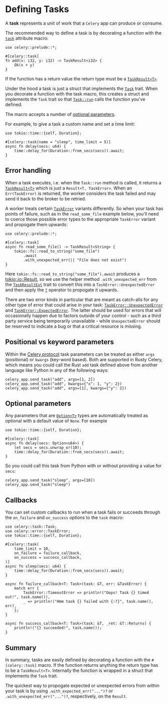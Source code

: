 # Defining Tasks

A **task** represents a unit of work that a `Celery` app can produce or consume.

The recommended way to define a task is by decorating a function with the [`task`](https://docs.rs/celery/*/celery/attr.task.html) attribute macro:

```rust,noplaypen
use celery::prelude::*;

#[celery::task]
fn add(x: i32, y: i32) -> TaskResult<i32> {
    Ok(x + y)
}
```

If the function has a return value the return type must be a [`TaskResult<T>`](https://docs.rs/celery/*/celery/task/type.TaskResult.html).

Under the hood a task is just a struct that implements the [`Task`](https://docs.rs/celery/*/celery/task/trait.Task.html) trait. When you decorate a function with the task macro, this creates a struct and implements the `Task` trait so that [`Task::run`](https://docs.rs/celery/*/celery/task/trait.Task.html#method.run) calls the function you've defined.

The macro accepts a number of [optional parameters](https://docs.rs/celery/*/celery/attr.task.html#parameters).

For example, to give a task a custom name and set a time limit:

```rust,noplaypen
use tokio::time::{self, Duration};

#[celery::task(name = "sleep", time_limit = 5)]
async fn delay(secs: u64) {
    time::delay_for(Duration::from_secs(secs)).await;
}
```

## Error handling

When a task executes, i.e. when the `Task::run` method is called, it returns a [`TaskResult<T>`](https://docs.rs/celery/*/celery/task/type.TaskResult.html) which is just a `Result<T, TaskError>`. When an `Err(TaskError)` is returned, the worker considers the task failed and may send it back to the broker to be retried.

A worker treats certain [`TaskError`](https://docs.rs/celery/*/celery/error/enum.TaskError.html) variants differently. So when your task has points of failure, such as in the `read_some_file` example below, you'll need to coerce those possible error types to the appropriate `TaskError` variant and propogate them upwards:

```rust,noplaypen
use celery::prelude::*;

#[celery::task]
async fn read_some_file() -> TaskResult<String> {
    tokio::fs::read_to_string("some_file")
        .await
        .with_unexpected_err(|| "File does not exist")
}
```

Here `tokio::fs::read_to_string("some_file").await` produces a [tokio::io::Result](`https://docs.rs/tokio/0.2.13/tokio/io/type.Result.html`), so we use the helper method `.with_unexpected_err` from the [`TaskResultExt`](https://docs.rs/celery/*/celery/task/trait.TaskResultExt.html) trait to convert this into a `TaskError::UnexpectedError` and then apply the [`?`](https://doc.rust-lang.org/book/ch09-02-recoverable-errors-with-result.html#propagating-errors) operator to propogate it upwards.

There are two error kinds in particular that are meant as catch-alls for any other type of error that could arise in your task: [`TaskError::UnexpectedError`](https://docs.rs/celery/*/celery/error/enum.TaskError.html#variant.UnexpectedError) and [`TaskError::ExpectedError`](https://docs.rs/celery/*/celery/error/enum.TaskError.html#variant.ExpectedError). The latter should be used for errors that will occasionally happen due to factors outside of your control - such as a third party service being temporarily unavailable - while `UnexpectedError` should be reserved to indicate a bug or that a critical resource is missing.

## Positional vs keyword parameters

Within the [Celery protocol](https://docs.celeryq.dev/en/latest/internals/protocol.html#version-2)
task parameters can be treated as either `args` (positional) or `kwargs` (key-word based).
Both are supported in Rusty Celery, which means you could call the Rust `add` task defined above from another language like Python in any of the following ways:

```python,noplaypen
celery_app.send_task("add", args=[1, 2])
celery_app.send_task("add", kwargs={"x": 1, "y": 2})
celery_app.send_task("add", args=[1], kwargs={"y": 2})
```

## Optional parameters

Any parameters that are [`Option<T>`](https://doc.rust-lang.org/stable/std/option/enum.Option.html) types are automatically treated as optional with a default value of `None`. For example

```rust,noplaypen
use tokio::time::{self, Duration};

#[celery::task]
async fn delay(secs: Option<u64>) {
    let secs = secs.unwrap_or(10);
    time::delay_for(Duration::from_secs(secs)).await;
}
```

So you could call this task from Python with or without providing a value for `secs`:

```python,noplaypen
celery_app.send_task("sleep", args=[10])
celery_app.send_task("sleep")
```

## Callbacks

You can set custom callbacks to run when a task fails or succeeds through the `on_failure` and `on_success` options to the `task` macro:

```rust,noplaypen
use celery::task::Task;
use celery::error::TaskError;
use tokio::time::{self, Duration};

#[celery::task(
    time_limit = 10,
    on_failure = failure_callback,
    on_success = success_callback,
)]
async fn sleep(secs: u64) {
    time::delay_for(Duration::from_secs(secs)).await;
}

async fn failure_callback<T: Task>(task: &T, err: &TaskError) {
    match err {
        TaskError::TimeoutError => println!("Oops! Task {} timed out!", task.name()),
        _ => println!("Hmm task {} failed with {:?}", task.name(), err),
    };
}

async fn success_callback<T: Task>(task: &T, _ret: &T::Returns) {
    println!("{} succeeded!", task.name());
}
```

## Summary

In summary, tasks are easily defined by decorating a function with the `#[celery::task]` macro. If the function returns anything the return type has to be a `TaskResult<T>`. Internally the function is wrapped in a struct that implements the `Task` trait.

The quickest way to propogate expected or unexpected errors from within your task is by using `.with_expected_err("...")?` or `.with_unexpected_err("...")?`,  respectively, on the `Result`.
